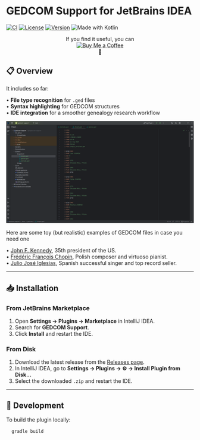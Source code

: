 # GEDCOM Support for JetBrains IDEA

[![CI](https://github.com/drexa1/gedcom-support/actions/workflows/release.yaml/badge.svg)](https://github.com/drexa1/gedcom-support/actions)
[![License](https://img.shields.io/github/license/drexa1/gedcom-support.svg)](LICENSE)
[![Version](https://img.shields.io/jetbrains/plugin/v/12345.svg)](https://plugins.jetbrains.com/plugin/28266-gedcom-syntax-support)
![Made with Kotlin](https://img.shields.io/badge/made%20with-Kotlin-1f425f.svg)

<p align="center">
  <span>If you find it useful, you can</span><br>
  <a href="https://buymeacoffee.com/drexa1" target="_blank">
    <img src="https://buymeacoffee.com/assets/img/custom_images/yellow_img.png" alt="Buy Me a Coffee" style="height:40px;">
  </a><br>
  🤗
</p>

## 📋 Overview

It includes so far:  

• **File type recognition** for `.ged` files  
• **Syntax highlighting** for GEDCOM structures  
• **IDE integration** for a smoother genealogy research workflow

<img src="docs/img/screenshot.png" alt="GEDCOM Support highlighting" width="800">

Here are some toy (but realistic) examples of GEDCOM files in case you need one  

• [John F. Kennedy](docs/gedcom/kennedy.ged), 35th president of the US.  
• [Frédéric François Chopin](docs/gedcom/chopin.ged), Polish composer and virtuoso pianist.  
• [Julio José Iglesias](docs/gedcom/iglesias.ged), Spanish successful singer and top record seller.  

---

## 📥 Installation

### From JetBrains Marketplace
1. Open **Settings → Plugins → Marketplace** in IntelliJ IDEA.
2. Search for **GEDCOM Support**.
3. Click **Install** and restart the IDE.

### From Disk
1. Download the latest release from the [Releases page](https://github.com/drexa1/gedcom-support/releases).
2. In IntelliJ IDEA, go to **Settings → Plugins → ⚙ → Install Plugin from Disk...**
3. Select the downloaded `.zip` and restart the IDE.

---

## 🔧 Development

To build the plugin locally:

```bash
  gradle build
```
